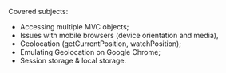 Covered subjects:

- Accessing multiple MVC objects;
- Issues with mobile browsers (device orientation and media),
- Geolocation (getCurrentPosition, watchPosition);
- Emulating Geolocation on Google Chrome;
- Session storage & local storage.